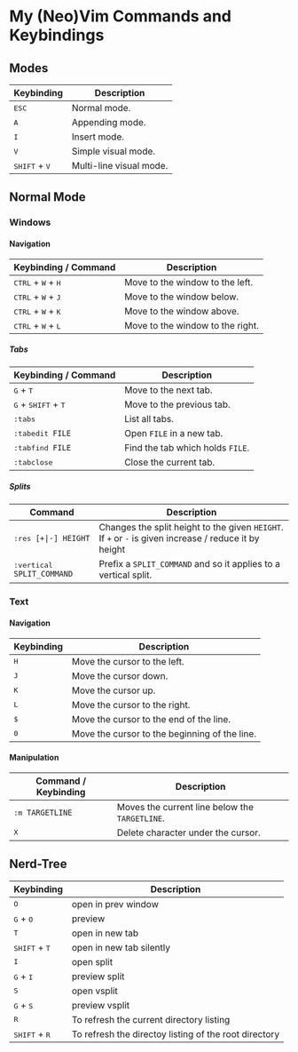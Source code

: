 # My (Neo)Vim Commands and Keybindings

## Modes

| Keybinding   | Description |
|--------------|-------------|
|<kbd>ESC</kbd>| Normal mode. |
|<kbd>A</kbd>  | Appending mode. |
|<kbd>I</kbd>  | Insert mode. |
|<kbd>V</kbd>  | Simple visual mode. |
|<kbd>SHIFT</kbd> + <kbd>V</kbd>| Multi-line visual mode. |


## Normal Mode
### Windows
#### Navigation

| Keybinding / Command                           | Description                      |
|------------------------------------------------|----------------------------------|
| <kbd>CTRL</kbd> + <kbd>W</kbd> + <kbd>H</kbd>  | Move to the window to the left.  |
| <kbd>CTRL</kbd> + <kbd>W</kbd> + <kbd>J</kbd>  | Move to the window below.        |
| <kbd>CTRL</kbd> + <kbd>W</kbd> + <kbd>K</kbd>  | Move to the window above.        |
| <kbd>CTRL</kbd> + <kbd>W</kbd> + <kbd>L</kbd>  | Move to the window to the right. |

##### Tabs
| Keybinding / Command                           | Description                      |
|------------------------------------------------|----------------------------------|
| <kbd>G</kbd> + <kbd>T</kbd>                    | Move to the next tab.            |
| <kbd>G</kbd> + <kbd>SHIFT</kbd> + <kbd>T</kbd> | Move to the previous tab.        |
| <kbd>:tabs</kbd>                               | List all tabs.                   |
| <kbd>:tabedit `FILE`</kbd>                     | Open `FILE` in a new tab.        |
| <kbd>:tabfind `FILE`</kbd>                     | Find the tab which holds `FILE`. |
| <kbd>:tabclose</kbd>                           | Close the current tab.           |


##### Splits

| Command                         | Description                                   |
|---------------------------------|-----------------------------------------------|
| <kbd>:res `[+\|-] HEIGHT`</kbd> | Changes the split height to the given `HEIGHT`. If `+` or `-` is given increase / reduce it by height|
| <kbd>:vertical `SPLIT_COMMAND`  | Prefix a `SPLIT_COMMAND` and so it applies to a vertical split. |

### Text
#### Navigation

| Keybinding             | Description                                   |
|------------------------|-----------------------------------------------|
| <kbd>H</kbd>           | Move the cursor to the left.                  |
| <kbd>J</kbd>           | Move the cursor down.                         |
| <kbd>K</kbd>           | Move the cursor up.                           |
| <kbd>L</kbd>           | Move the cursor to the right.                 |
| <kbd>$</kbd>           | Move the cursor to the end of the line.       |  
| <kbd>0</kbd>           | Move the cursor to the beginning of the line. |


#### Manipulation

| Command / Keybinding       | Description                                   |
|----------------------------|-----------------------------------------------|
| <kbd>:m `TARGETLINE`</kbd> | Moves the current line below the `TARGETLINE`.  |
| <kbd>X</kbd>               | Delete character under the cursor.            |


## Nerd-Tree

| Keybinding                      | Description                    |
|---------------------------------|--------------------------------|
|  <kbd>O</kbd>                   | open in prev window            |
| <kbd>G</kbd> + <kbd>O</kbd>     | preview                        |
| <kbd>T</kbd>                    | open in new tab                |
| <kbd>SHIFT</kbd> + <kbd>T</kbd> | open in new tab silently       |
| <kbd>I</kbd>                    | open split                     |
| <kbd>G</kbd> + <kbd>I</kbd>     | preview split                  |
| <kbd>S</kbd>                    | open vsplit                    |
| <kbd>G</kbd> + <kbd>S</kbd>     | preview vsplit                 |
| <kbd>R</kbd>                    | To refresh the current directory listing |
| <kbd>SHIFT</kbd> + <kbd>R</kbd> | To refresh the directoy listing of the root directory |

